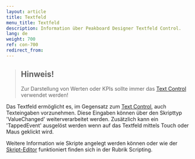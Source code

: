 ```yaml
---
layout: article
title: Textfeld
menu_title: Textfeld
description: Information über Peakboard Designer Textfeld Control.
lang: de
weight: 700
ref: con-700
redirect_from:
---
```


> ## Hinweis!
>
>Zur Darstellung von Werten oder KPIs sollte immer das [Text Control](/controls/de-text-block.html) verwendet werden!

Das Textfeld ermöglicht es, im Gegensatz zum [Text Control](/controls/de-text-block.html), auch Texteingaben vorzunehmen. 
Diese Eingaben können über den Skripttyp 'ValueChanged' weiterverarbeitet werden. 
Zusätzlich kann ein 'TappedEvent' ausgelöst werden wenn auf das Textfeld mittels Touch oder Maus geklickt wird.

Weitere Information wie Skripte angelegt werden können oder wie der [Skript-Editor](/scripting/de-script-editor.html) funktioniert finden sich in der Rubrik Scripting.
